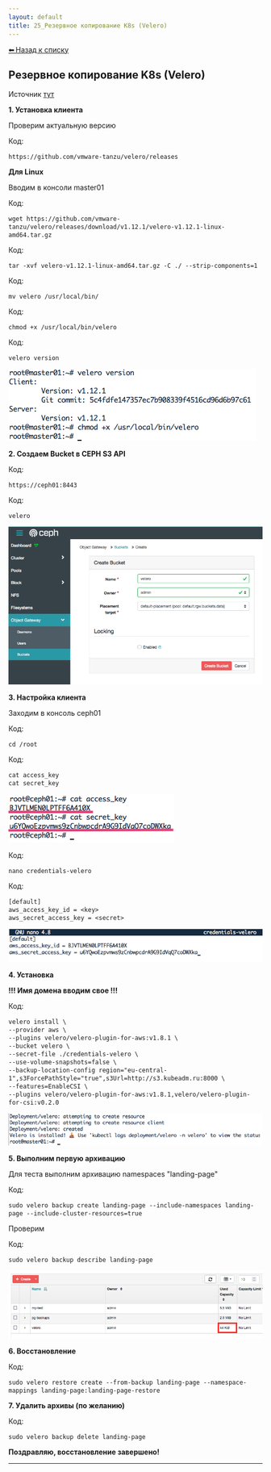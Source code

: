 ```yaml
---
layout: default
title: 25_Резервное копирование K8s (Velero)
---
```

<a class="back-link" href="index.html">⬅ Назад к списку</a>


##  Резервное копирование K8s (Velero) 

Источник [тут](https://habr.com/ru/articles/671706/)  
  
  
**1\. Установка клиента**  
  
Проверим актуальную версию  
  


Код:
    
    
    https://github.com/vmware-tanzu/velero/releases

**Для Linux**  
  
Вводим в консоли master01  
  


Код:
    
    
    wget https://github.com/vmware-tanzu/velero/releases/download/v1.12.1/velero-v1.12.1-linux-amd64.tar.gz

Код:
    
    
    tar -xvf velero-v1.12.1-linux-amd64.tar.gz -C ./ --strip-components=1

Код:
    
    
    mv velero /usr/local/bin/

Код:
    
    
    chmod +x /usr/local/bin/velero

Код:
    
    
    velero version

![Нажмите на изображение для увеличения.  Название:	Снимок экрана 2024-12-15 в 8.06.44.png Просмотров:	0 Размер:	21.7 Кб ID:	4387](..\images\\img_4387_1734239245.png)  
  
**2\. Создаем Bucket в CEPH S3 API**  
  


Код:
    
    
    https://ceph01:8443

Код:
    
    
    velero

  
![Нажмите на изображение для увеличения.  Название:	Снимок экрана 2023-11-17 в 10.05.18.png Просмотров:	0 Размер:	45.9 Кб ID:	2871](..\images\\img_2871_1700204828.png)  
  
**3\. Настройка клиента**  
  
Заходим в консоль ceph01  
  


Код:
    
    
    cd /root

Код:
    
    
    cat access_key
    cat secret_key

![Нажмите на изображение для увеличения.  Название:	Снимок экрана 2023-11-17 в 9.16.32.png Просмотров:	0 Размер:	17.8 Кб ID:	2869](..\images\\img_2869_1700201854.png)  


Код:
    
    
    nano credentials-velero

Код:
    
    
    [default]    
    aws_access_key_id = <key>
    aws_secret_access_key = <secret>

![Нажмите на изображение для увеличения.  Название:	Снимок экрана 2023-11-17 в 9.18.06.png Просмотров:	0 Размер:	17.1 Кб ID:	2870](..\images\\img_2870_1700201918.png)  
  
**4\. Установка**  
  
**!!! Имя домена вводим свое !!!**  
  


Код:
    
    
    velero install \
    --provider aws \
    --plugins velero/velero-plugin-for-aws:v1.8.1 \
    --bucket velero \
    --secret-file ./credentials-velero \
    --use-volume-snapshots=false \
    --backup-location-config region="eu-central-1",s3ForcePathStyle="true",s3Url=http://s3.kubeadm.ru:8000 \
    --features=EnableCSI \
    --plugins velero/velero-plugin-for-aws:v1.8.1,velero/velero-plugin-for-csi:v0.2.0

![Нажмите на изображение для увеличения.  Название:	Снимок экрана 2024-12-15 в 8.16.59.png Просмотров:	0 Размер:	21.0 Кб ID:	4388](..\images\\img_4388_1734239857.png)  
  
**5\. Выполним первую архивацию**  
  
Для теста выполним архивацию namespaces "landing-page"  
  


Код:
    
    
    sudo velero backup create landing-page --include-namespaces landing-page --include-cluster-resources=true

Проверим  
  


Код:
    
    
    sudo velero backup describe landing-page

  
![Нажмите на изображение для увеличения.  Название:	Снимок экрана 2024-11-14 в 8.43.22.png Просмотров:	0 Размер:	22.1 Кб ID:	4178](..\images\\img_4178_1731563107.png)  
  
  
**6\. Восстановление**  
  


Код:
    
    
    sudo velero restore create --from-backup landing-page --namespace-mappings landing-page:landing-page-restore

**7\. Удалить архивы (по желанию)**  
  


Код:
    
    
    sudo velero backup delete landing-page

  
**Поздравляю, восстановление завершено!**


---


